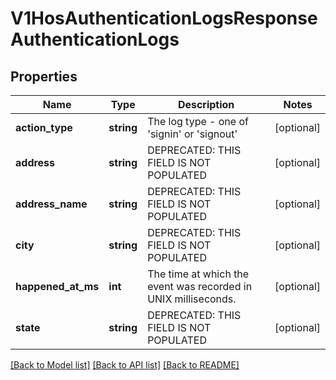 # V1HosAuthenticationLogsResponseAuthenticationLogs

## Properties
Name | Type | Description | Notes
------------ | ------------- | ------------- | -------------
**action_type** | **string** | The log type - one of &#39;signin&#39; or &#39;signout&#39; | [optional] 
**address** | **string** | DEPRECATED: THIS FIELD IS NOT POPULATED | [optional] 
**address_name** | **string** | DEPRECATED: THIS FIELD IS NOT POPULATED | [optional] 
**city** | **string** | DEPRECATED: THIS FIELD IS NOT POPULATED | [optional] 
**happened_at_ms** | **int** | The time at which the event was recorded in UNIX milliseconds. | [optional] 
**state** | **string** | DEPRECATED: THIS FIELD IS NOT POPULATED | [optional] 

[[Back to Model list]](../README.md#documentation-for-models) [[Back to API list]](../README.md#documentation-for-api-endpoints) [[Back to README]](../README.md)


